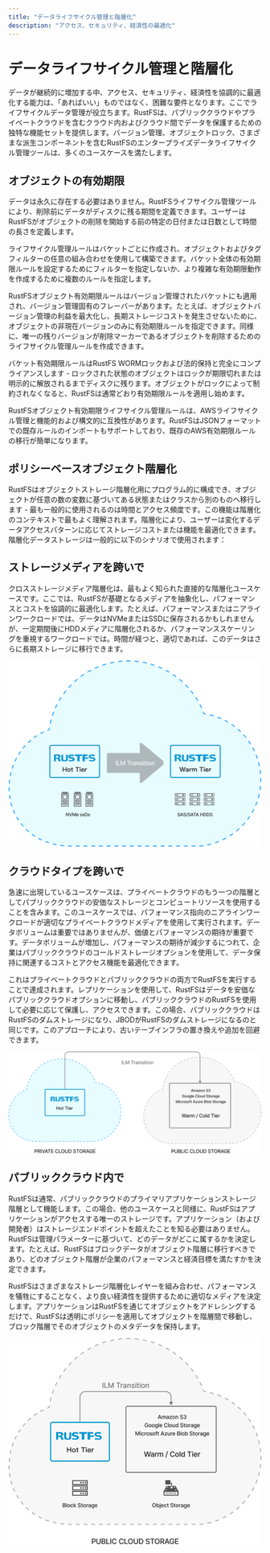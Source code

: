```yaml
---
title: "データライフサイクル管理と階層化"
description: "アクセス、セキュリティ、経済性の最適化"
---
```


# データライフサイクル管理と階層化

データが継続的に増加する中、アクセス、セキュリティ、経済性を協調的に最適化する能力は、「あればいい」ものではなく、困難な要件となります。ここでライフサイクルデータ管理が役立ちます。RustFSは、パブリッククラウドやプライベートクラウドを含むクラウド内およびクラウド間でデータを保護するための独特な機能セットを提供します。バージョン管理、オブジェクトロック、さまざまな派生コンポーネントを含むRustFSのエンタープライズデータライフサイクル管理ツールは、多くのユースケースを満たします。

## オブジェクトの有効期限

データは永久に存在する必要はありません。RustFSライフサイクル管理ツールにより、削除前にデータがディスクに残る期間を定義できます。ユーザーはRustFSがオブジェクトの削除を開始する前の特定の日付または日数として時間の長さを定義します。

ライフサイクル管理ルールはバケットごとに作成され、オブジェクトおよびタグフィルターの任意の組み合わせを使用して構築できます。バケット全体の有効期限ルールを設定するためにフィルターを指定しないか、より複雑な有効期限動作を作成するために複数のルールを指定します。

RustFSオブジェクト有効期限ルールはバージョン管理されたバケットにも適用され、バージョン管理固有のフレーバーがあります。たとえば、オブジェクトバージョン管理の利益を最大化し、長期ストレージコストを発生させないために、オブジェクトの非現在バージョンのみに有効期限ルールを指定できます。同様に、唯一の残りバージョンが削除マーカーであるオブジェクトを削除するためのライフサイクル管理ルールを作成できます。

バケット有効期限ルールはRustFS WORMロックおよび法的保持と完全にコンプライアンスします - ロックされた状態のオブジェクトはロックが期限切れまたは明示的に解放されるまでディスクに残ります。オブジェクトがロックによって制約されなくなると、RustFSは通常どおり有効期限ルールを適用し始めます。

RustFSオブジェクト有効期限ライフサイクル管理ルールは、AWSライフサイクル管理と機能的および構文的に互換性があります。RustFSはJSONフォーマットでの既存ルールのインポートもサポートしており、既存のAWS有効期限ルールの移行が簡単になります。

## ポリシーベースオブジェクト階層化

RustFSはオブジェクトストレージ階層化用にプログラム的に構成でき、オブジェクトが任意の数の変数に基づいてある状態またはクラスから別のものへ移行します - 最も一般的に使用されるのは時間とアクセス頻度です。この機能は階層化のコンテキストで最もよく理解されます。階層化により、ユーザーは変化するデータアクセスパターンに応じてストレージコストまたは機能を最適化できます。階層化データストレージは一般的に以下のシナリオで使用されます：

## ストレージメディアを跨いで

クロスストレージメディア階層化は、最もよく知られた直接的な階層化ユースケースです。ここでは、RustFSが基礎となるメディアを抽象化し、パフォーマンスとコストを協調的に最適化します。たとえば、パフォーマンスまたはニアラインワークロードでは、データはNVMeまたはSSDに保存されるかもしれませんが、一定期間後にHDDメディアに階層化されるか、パフォーマンススケーリングを重視するワークロードでは。時間が経つと、適切であれば、このデータはさらに長期ストレージに移行できます。

![クロスストレージメディア階層化](images/s9-2.png)

## クラウドタイプを跨いで

急速に出現しているユースケースは、プライベートクラウドのもう一つの階層としてパブリッククラウドの安価なストレージとコンピュートリソースを使用することを含みます。このユースケースでは、パフォーマンス指向のニアラインワークロードが適切なプライベートクラウドメディアを使用して実行されます。データボリュームは重要ではありませんが、価値とパフォーマンスの期待が重要です。データボリュームが増加し、パフォーマンスの期待が減少するにつれて、企業はパブリッククラウドのコールドストレージオプションを使用して、データ保持に関連するコストとアクセス機能を最適化できます。

これはプライベートクラウドとパブリッククラウドの両方でRustFSを実行することで達成されます。レプリケーションを使用して、RustFSはデータを安価なパブリッククラウドオプションに移動し、パブリッククラウドのRustFSを使用して必要に応じて保護し、アクセスできます。この場合、パブリッククラウドはRustFSのダムストレージになり、JBODがRustFSのダムストレージになるのと同じです。このアプローチにより、古いテープインフラの置き換えや追加を回避できます。

![クロスクラウドタイプ階層化](images/s9-3.png)

## パブリッククラウド内で

RustFSは通常、パブリッククラウドのプライマリアプリケーションストレージ階層として機能します。この場合、他のユースケースと同様に、RustFSはアプリケーションがアクセスする唯一のストレージです。アプリケーション（および開発者）はストレージエンドポイントを超えたことを知る必要はありません。RustFSは管理パラメーターに基づいて、どのデータがどこに属するかを決定します。たとえば、RustFSはブロックデータがオブジェクト階層に移行すべきであり、どのオブジェクト階層が企業のパフォーマンスと経済目標を満たすかを決定できます。

RustFSはさまざまなストレージ階層化レイヤーを組み合わせ、パフォーマンスを犠牲にすることなく、より良い経済性を提供するために適切なメディアを決定します。アプリケーションはRustFSを通じてオブジェクトをアドレシングするだけで、RustFSは透明にポリシーを適用してオブジェクトを階層間で移動し、ブロック階層でそのオブジェクトのメタデータを保持します。

![パブリッククラウド階層化](images/s9-4.png)

